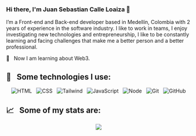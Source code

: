### Hi there, I'm Juan Sebastian Calle Loaiza 👋

<!--
**jscalle/jscalle** is a ✨ _special_ ✨ repository because its `README.md` (this file) appears on your GitHub profile.

<!-- https://github.com/alexcamachogz/alexcamachogz/blob/a2baf4c4607a5e27e6d01b4b720d1088e85bac2a/alex-banner.png?raw=true -->

I’m a Front-end and Back-end developer based in Medellín, Colombia with 2 years of experience in the software industry. I like to work in teams, I enjoy investigating new technologies and entrepreneurship, I like to be constantly learning and facing challenges that make me a better person and a better professional.

🌱 &nbsp;&nbsp;Now I am learning about Web3.

## 🎯 &nbsp;&nbsp;Some technologies I use:
<p align="center">
  <img src="https://img.shields.io/badge/HTML5-E34F26?style=for-the-badge&logo=html5&logoColor=white" alt="HTML" />&nbsp;&nbsp;
  <img src="https://img.shields.io/badge/CSS3-1572B6?style=for-the-badge&logo=css3&logoColor=white" alt="CSS" />&nbsp;&nbsp;
  <img src="https://img.shields.io/badge/Tailwind_CSS-38B2AC?style=for-the-badge&logo=tailwind-css&logoColor=white" alt="Tailwind" />&nbsp;&nbsp;
  <img src="https://img.shields.io/badge/JavaScript-323330?style=for-the-badge&logo=javascript&logoColor=F7DF1E" alt="JavaScript" />&nbsp;&nbsp;
  <img src="https://img.shields.io/badge/Node.js-43853D?style=for-the-badge&logo=node.js&logoColor=white" alt="Node" />&nbsp;&nbsp;
  <img src="https://img.shields.io/badge/Git-F05032?style=for-the-badge&logo=git&logoColor=white" alt="Git" />&nbsp;&nbsp;
  <img src="https://img.shields.io/badge/github%20-%23000.svg?&style=for-the-badge&logo=github&logoColor=white" alt="GitHub" />
</p>

## 📈 &nbsp;&nbsp;Some of my stats are:
<p align="center">
  <img align="" src="https://github-readme-stats.vercel.app/api?username=jscalle&theme=merko&show_icons=true&hide=contribs" />
</p>
